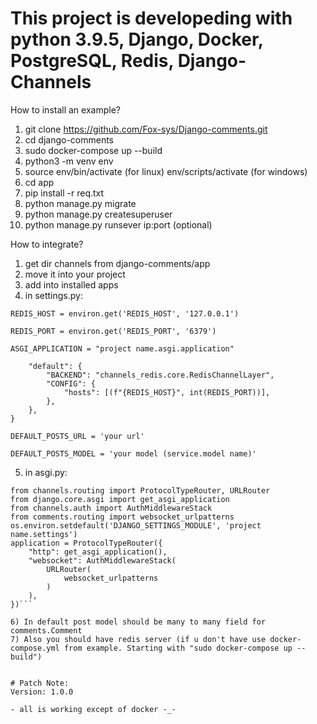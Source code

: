 # This project is developeding with python 3.9.5, Django, Docker, PostgreSQL, Redis, Django-Channels
How to install an example?
1) git clone https://github.com/Fox-sys/Django-comments.git
2) cd django-comments
3) sudo docker-compose up --build
4) python3 -m venv env 
5) source env/bin/activate (for linux) env/scripts/activate (for windows)
6) cd app 
7) pip install -r req.txt
8) python manage.py migrate
9) python manage.py createsuperuser
10) python manage.py runsever ip:port (optional)

How to integrate?
1) get dir channels from django-comments/app
2) move it into your project
3) add into installed apps 
4) in settings.py:

```REDIS_HOST = environ.get('REDIS_HOST', '127.0.0.1')```

```REDIS_PORT = environ.get('REDIS_PORT', '6379')```

```ASGI_APPLICATION = "project name.asgi.application"```

```CHANNEL_LAYERS = {
    "default": {
        "BACKEND": "channels_redis.core.RedisChannelLayer",
        "CONFIG": {
            "hosts": [(f"{REDIS_HOST}", int(REDIS_PORT))],
        },
    },
}
```

```DEFAULT_POSTS_URL = 'your url'```

```DEFAULT_POSTS_MODEL = 'your model (service.model name)'```

5) in asgi.py:
```import os
from channels.routing import ProtocolTypeRouter, URLRouter
from django.core.asgi import get_asgi_application
from channels.auth import AuthMiddlewareStack
from comments.routing import websocket_urlpatterns
os.environ.setdefault('DJANGO_SETTINGS_MODULE', 'project name.settings')
application = ProtocolTypeRouter({
    "http": get_asgi_application(),
    "websocket": AuthMiddlewareStack(
        URLRouter(
            websocket_urlpatterns
        )
    ),
})```

6) In default post model should be many to many field for comments.Comment
7) Also you should have redis server (if u don't have use docker-compose.yml from example. Starting with "sudo docker-compose up --build")


# Patch Note:
Version: 1.0.0 

- all is working except of docker -_- 